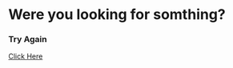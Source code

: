 # Were you looking for somthing?
### Try Again
<a href="https://tubbyboy05.github.io/plex">Click Here</a>
